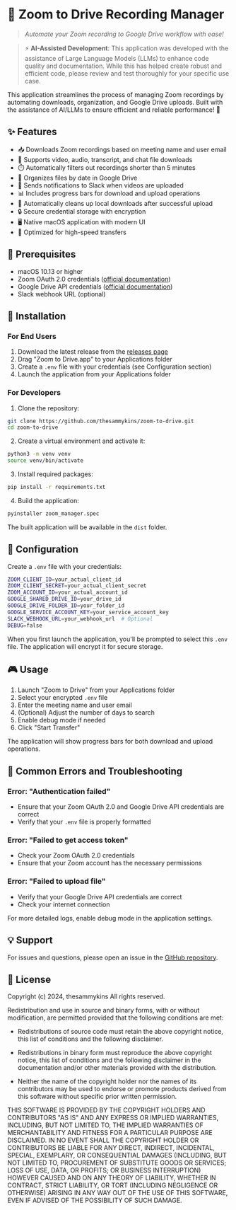 # 🎥 Zoom to Drive Recording Manager

> *Automate your Zoom recording to Google Drive workflow with ease!*

> ⚡ **AI-Assisted Development**: This application was developed with the assistance of Large Language Models (LLMs) to enhance code quality and documentation. While this has helped create robust and efficient code, please review and test thoroughly for your specific use case.

This application streamlines the process of managing Zoom recordings by automating downloads, organization, and Google Drive uploads. Built with the assistance of AI/LLMs to ensure efficient and reliable performance! 🚀

## ✨ Features

- 📥 Downloads Zoom recordings based on meeting name and user email
- 🎯 Supports video, audio, transcript, and chat file downloads
- ⏱️ Automatically filters out recordings shorter than 5 minutes
- 📁 Organizes files by date in Google Drive
- 💬 Sends notifications to Slack when videos are uploaded
- 📊 Includes progress bars for download and upload operations
- 🧹 Automatically cleans up local downloads after successful upload
- 🔒 Secure credential storage with encryption
- 🖥️ Native macOS application with modern UI
- 🚀 Optimized for high-speed transfers

## 🔧 Prerequisites

- macOS 10.13 or higher
- Zoom OAuth 2.0 credentials ([official documentation](https://marketplace.zoom.us/docs/guides/auth/oauth/))
- Google Drive API credentials ([official documentation](https://developers.google.com/drive/api/v3/quickstart/python))
- Slack webhook URL (optional)

## 🚀 Installation

### For End Users

1. Download the latest release from the [releases page](https://github.com/thesammykins/zoom-to-drive/releases)
2. Drag "Zoom to Drive.app" to your Applications folder
3. Create a `.env` file with your credentials (see Configuration section)
4. Launch the application from your Applications folder

### For Developers

1. Clone the repository:
```bash
git clone https://github.com/thesammykins/zoom-to-drive.git
cd zoom-to-drive
```

2. Create a virtual environment and activate it:
```bash
python3 -m venv venv
source venv/bin/activate
```

3. Install required packages:
```bash
pip install -r requirements.txt
```

4. Build the application:
```bash
pyinstaller zoom_manager.spec
```

The built application will be available in the `dist` folder.

## 🔧 Configuration

Create a `.env` file with your credentials:
```bash
ZOOM_CLIENT_ID=your_actual_client_id
ZOOM_CLIENT_SECRET=your_actual_client_secret
ZOOM_ACCOUNT_ID=your_actual_account_id
GOOGLE_SHARED_DRIVE_ID=your_drive_id
GOOGLE_DRIVE_FOLDER_ID=your_folder_id
GOOGLE_SERVICE_ACCOUNT_KEY=your_service_account_key
SLACK_WEBHOOK_URL=your_webhook_url  # Optional
DEBUG=false
```

When you first launch the application, you'll be prompted to select this `.env` file. The application will encrypt it for secure storage.

## 🎮 Usage

1. Launch "Zoom to Drive" from your Applications folder
2. Select your encrypted `.env` file
3. Enter the meeting name and user email
4. (Optional) Adjust the number of days to search
5. Enable debug mode if needed
6. Click "Start Transfer"

The application will show progress bars for both download and upload operations.

## 🔧 Common Errors and Troubleshooting

### Error: "Authentication failed"
- Ensure that your Zoom OAuth 2.0 and Google Drive API credentials are correct
- Verify that your `.env` file is properly formatted

### Error: "Failed to get access token"
- Check your Zoom OAuth 2.0 credentials
- Ensure that your Zoom account has the necessary permissions

### Error: "Failed to upload file"
- Verify that your Google Drive API credentials are correct
- Check your internet connection

For more detailed logs, enable debug mode in the application settings.

## 💡 Support

For issues and questions, please open an issue in the [GitHub repository](https://github.com/thesammykins/zoom-to-gdrive/issues).

## 📜 License

Copyright (c) 2024, thesammykins
All rights reserved.

Redistribution and use in source and binary forms, with or without
modification, are permitted provided that the following conditions are met:

* Redistributions of source code must retain the above copyright notice, this
  list of conditions and the following disclaimer.

* Redistributions in binary form must reproduce the above copyright notice,
  this list of conditions and the following disclaimer in the documentation
  and/or other materials provided with the distribution.

* Neither the name of the copyright holder nor the names of its
  contributors may be used to endorse or promote products derived from
  this software without specific prior written permission.

THIS SOFTWARE IS PROVIDED BY THE COPYRIGHT HOLDERS AND CONTRIBUTORS "AS IS"
AND ANY EXPRESS OR IMPLIED WARRANTIES, INCLUDING, BUT NOT LIMITED TO, THE
IMPLIED WARRANTIES OF MERCHANTABILITY AND FITNESS FOR A PARTICULAR PURPOSE ARE
DISCLAIMED. IN NO EVENT SHALL THE COPYRIGHT HOLDER OR CONTRIBUTORS BE LIABLE
FOR ANY DIRECT, INDIRECT, INCIDENTAL, SPECIAL, EXEMPLARY, OR CONSEQUENTIAL
DAMAGES (INCLUDING, BUT NOT LIMITED TO, PROCUREMENT OF SUBSTITUTE GOODS OR
SERVICES; LOSS OF USE, DATA, OR PROFITS; OR BUSINESS INTERRUPTION) HOWEVER
CAUSED AND ON ANY THEORY OF LIABILITY, WHETHER IN CONTRACT, STRICT LIABILITY,
OR TORT (INCLUDING NEGLIGENCE OR OTHERWISE) ARISING IN ANY WAY OUT OF THE USE
OF THIS SOFTWARE, EVEN IF ADVISED OF THE POSSIBILITY OF SUCH DAMAGE.

